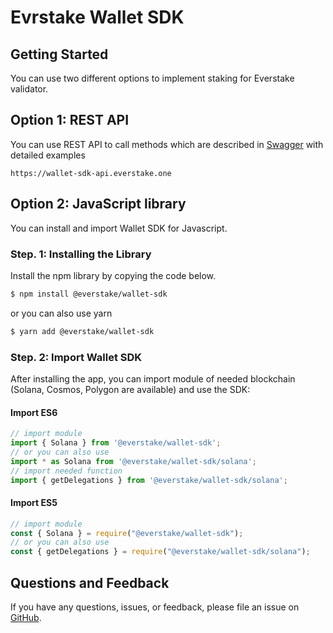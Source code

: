 # Evrstake Wallet SDK

## Getting Started
You can use two different options to implement staking for Everstake validator.

## Option 1: REST API
You can use REST API to call methods which are described in [Swagger](https://wallet-sdk-api.everstake.one/swagger/) with detailed examples

```
https://wallet-sdk-api.everstake.one
```

## Option 2: JavaScript library
You can install and import Wallet SDK for Javascript.

### Step. 1: Installing the Library

Install the npm library by copying the code below.

```sh
$ npm install @everstake/wallet-sdk
```

or you can also use yarn

```sh
$ yarn add @everstake/wallet-sdk
```

### Step. 2: Import Wallet SDK

After installing the app, you can import module of needed blockchain (Solana, Cosmos, Polygon are available) and use the SDK:

#### Import ES6

```ts
// import module
import { Solana } from '@everstake/wallet-sdk';
// or you can also use
import * as Solana from '@everstake/wallet-sdk/solana';
// import needed function
import { getDelegations } from '@everstake/wallet-sdk/solana';
```

#### Import ES5

```ts
// import module
const { Solana } = require("@everstake/wallet-sdk");
// or you can also use
const { getDelegations } = require("@everstake/wallet-sdk/solana");
```


## Questions and Feedback

If you have any questions, issues, or feedback, please file an issue
on [GitHub](https://github.com/everstake/wallet-sdk/issues).

